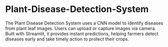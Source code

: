 # Plant-Disease-Detection-System
The Plant Disease Detection System uses a CNN model to identify diseases from plant leaf images. Users can upload or capture images via camera. Built with Streamlit, it provides instant predictions, helping farmers detect diseases early and take timely action to protect their crops.
